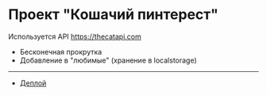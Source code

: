 # Проект "Кошачий пинтерест"

Используется API https://thecatapi.com

- Бесконечная прокрутка
- Добавление в "любимые" (хранение в localstorage)

--------------

- [Деплой](https://aleksa-esme.github.io/Cats_VueJS/#/all)
